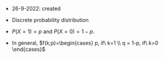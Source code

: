 - 26-9-2022: created

- Discrete probability distribution
- $P(X=1) = p$ and $P(X=0) = 1-p$.
- In general, $f(k;p)=\begin{cases} p, if\ k=1 \\ q = 1-p, if\ k=0 \end{cases}$ 